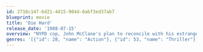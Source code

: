 ```yaml
---
id: 2716c147-6d21-4415-984d-0abf3ed37ab7
blueprint: movie
title: 'Die Hard'
release_date: '1988-07-15'
overview: "NYPD cop, John McClane's plan to reconcile with his estranged wife is thrown for a serious loop when minutes after he arrives at her office, the entire building is overtaken by a group of terrorists. With little help from the LAPD, wisecracking McClane sets out to single-handedly rescue the hostages and bring the bad guys down."
genres: '[{"id": 28, "name": "Action"}, {"id": 53, "name": "Thriller"}]'
---
```

